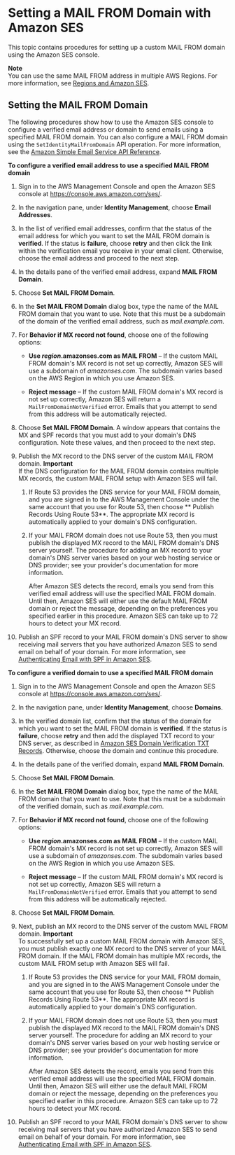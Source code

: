 # Setting a MAIL FROM Domain with Amazon SES<a name="mail-from-set"></a>

This topic contains procedures for setting up a custom MAIL FROM domain using the Amazon SES console\.

**Note**  
You can use the same MAIL FROM address in multiple AWS Regions\. For more information, see [Regions and Amazon SES](regions.md)\.

## Setting the MAIL FROM Domain<a name="mail-from-setup-procedure"></a>

The following procedures show how to use the Amazon SES console to configure a verified email address or domain to send emails using a specified MAIL FROM domain\. You can also configure a MAIL FROM domain using the `SetIdentityMailFromDomain` API operation\. For more information, see the [Amazon Simple Email Service API Reference](http://docs.aws.amazon.com/ses/latest/APIReference/)\.

**To configure a verified email address to use a specified MAIL FROM domain**

1. Sign in to the AWS Management Console and open the Amazon SES console at [https://console\.aws\.amazon\.com/ses/](https://console.aws.amazon.com/ses/)\.

1. In the navigation pane, under **Identity Management**, choose **Email Addresses**\.

1. In the list of verified email addresses, confirm that the status of the email address for which you want to set the MAIL FROM domain is **verified**\. If the status is **failure**, choose **retry** and then click the link within the verification email you receive in your email client\. Otherwise, choose the email address and proceed to the next step\.

1. In the details pane of the verified email address, expand **MAIL FROM Domain**\.

1. Choose **Set MAIL FROM Domain**\.

1. In the **Set MAIL FROM Domain** dialog box, type the name of the MAIL FROM domain that you want to use\. Note that this must be a subdomain of the domain of the verified email address, such as *mail\.example\.com*\.

1. For **Behavior if MX record not found**, choose one of the following options:

   + **Use *region*\.amazonses\.com as MAIL FROM** – If the custom MAIL FROM domain's MX record is not set up correctly, Amazon SES will use a subdomain of *amazonses\.com*\. The subdomain varies based on the AWS Region in which you use Amazon SES\.

   + **Reject message** – If the custom MAIL FROM domain's MX record is not set up correctly, Amazon SES will return a `MailFromDomainNotVerified` error\. Emails that you attempt to send from this address will be automatically rejected\.

1. Choose **Set MAIL FROM Domain**\. A window appears that contains the MX and SPF records that you must add to your domain's DNS configuration\. Note these values, and then proceed to the next step\.

1. Publish the MX record to the DNS server of the custom MAIL FROM domain\.
**Important**  
If the DNS configuration for the MAIL FROM domain contains multiple MX records, the custom MAIL FROM setup with Amazon SES will fail\.

   1. If Route 53 provides the DNS service for your MAIL FROM domain, and you are signed in to the AWS Management Console under the same account that you use for Route 53, then choose ** Publish Records Using Route 53**\. The appropriate MX record is automatically applied to your domain's DNS configuration\.

   1. If your MAIL FROM domain does not use Route 53, then you must publish the displayed MX record to the MAIL FROM domain's DNS server yourself\. The procedure for adding an MX record to your domain's DNS server varies based on your web hosting service or DNS provider; see your provider's documentation for more information\. 

      After Amazon SES detects the record, emails you send from this verified email address will use the specified MAIL FROM domain\. Until then, Amazon SES will either use the default MAIL FROM domain or reject the message, depending on the preferences you specified earlier in this procedure\. Amazon SES can take up to 72 hours to detect your MX record\.

1. Publish an SPF record to your MAIL FROM domain's DNS server to show receiving mail servers that you have authorized Amazon SES to send email on behalf of your domain\. For more information, see [Authenticating Email with SPF in Amazon SES](spf.md)\.

**To configure a verified domain to use a specified MAIL FROM domain**

1. Sign in to the AWS Management Console and open the Amazon SES console at [https://console\.aws\.amazon\.com/ses/](https://console.aws.amazon.com/ses/)\.

1. In the navigation pane, under **Identity Management**, choose **Domains**\.

1. In the verified domain list, confirm that the status of the domain for which you want to set the MAIL FROM domain is **verified**\. If the status is **failure**, choose **retry** and then add the displayed TXT record to your DNS server, as described in [Amazon SES Domain Verification TXT Records](dns-txt-records.md)\. Otherwise, choose the domain and continue this procedure\.

1. In the details pane of the verified domain, expand **MAIL FROM Domain**\.

1. Choose **Set MAIL FROM Domain**\.

1. In the **Set MAIL FROM Domain** dialog box, type the name of the MAIL FROM domain that you want to use\. Note that this must be a subdomain of the verified domain, such as *mail\.example\.com*\.

1. For **Behavior if MX record not found**, choose one of the following options:

   + **Use *region*\.amazonses\.com as MAIL FROM** – If the custom MAIL FROM domain's MX record is not set up correctly, Amazon SES will use a subdomain of *amazonses\.com*\. The subdomain varies based on the AWS Region in which you use Amazon SES\.

   + **Reject message** – If the custom MAIL FROM domain's MX record is not set up correctly, Amazon SES will return a `MailFromDomainNotVerified` error\. Emails that you attempt to send from this address will be automatically rejected\.

1. Choose **Set MAIL FROM Domain**\.

1. Next, publish an MX record to the DNS server of the custom MAIL FROM domain\.
**Important**  
To successfully set up a custom MAIL FROM domain with Amazon SES, you must publish exactly one MX record to the DNS server of your MAIL FROM domain\. If the MAIL FROM domain has multiple MX records, the custom MAIL FROM setup with Amazon SES will fail\.

   1. If Route 53 provides the DNS service for your MAIL FROM domain, and you are signed in to the AWS Management Console under the same account that you use for Route 53, then choose ** Publish Records Using Route 53**\. The appropriate MX record is automatically applied to your domain's DNS configuration\.

   1. If your MAIL FROM domain does not use Route 53, then you must publish the displayed MX record to the MAIL FROM domain's DNS server yourself\. The procedure for adding an MX record to your domain's DNS server varies based on your web hosting service or DNS provider; see your provider's documentation for more information\. 

      After Amazon SES detects the record, emails you send from this verified email address will use the specified MAIL FROM domain\. Until then, Amazon SES will either use the default MAIL FROM domain or reject the message, depending on the preferences you specified earlier in this procedure\. Amazon SES can take up to 72 hours to detect your MX record\.

1. Publish an SPF record to your MAIL FROM domain's DNS server to show receiving mail servers that you have authorized Amazon SES to send email on behalf of your domain\. For more information, see [Authenticating Email with SPF in Amazon SES](spf.md)\.